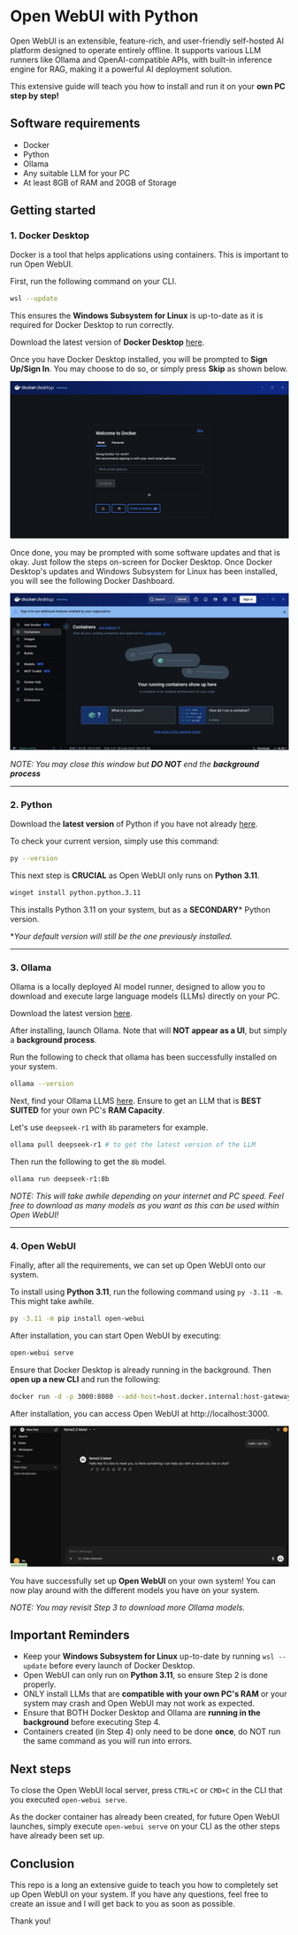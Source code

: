 # Open WebUI with Python

Open WebUI is an extensible, feature-rich, and user-friendly self-hosted AI platform designed to operate entirely offline. It supports various LLM runners like Ollama and OpenAI-compatible APIs, with built-in inference engine for RAG, making it a powerful AI deployment solution.

This extensive guide will teach you how to install and run it on your **own PC step by step!**

## Software requirements
- Docker
- Python
- Ollama
- Any suitable LLM for your PC
- At least 8GB of RAM and 20GB of Storage

## Getting started

### 1. Docker Desktop
Docker is a tool that helps applications using containers. This is important to run Open WebUI.

First, run the following command on your CLI.
```bash
wsl --update
```

This ensures the **Windows Subsystem for Linux** is up-to-date as it is required for Docker Desktop to run correctly.

Download the latest version of **Docker Desktop** [here](https://www.docker.com/products/docker-desktop/).

Once you have Docker Desktop installed, you will be prompted to **Sign Up/Sign In**. You may choose to do so, or simply press **Skip** as shown below.

![Docker UMS Screen](./media/docker/docker-ums.jpg)

Once done, you may be prompted with some software updates and that is okay. Just follow the steps on-screen for Docker Desktop. Once Docker Desktop's updates and Windows Subsystem for Linux has been installed, you will see the following Docker Dashboard.

![Docker Dashboard](./media/docker/docker-dashboard.jpg)

*NOTE: You may close this window but **DO NOT** end the **background process***
<hr/>

### 2. Python

Download the **latest version** of Python if you have not already [here](https://www.python.org/downloads/).

To check your current version, simply use this command:
```bash
py --version
```

This next step is **CRUCIAL** as Open WebUI only runs on **Python 3.11**.

```bash
winget install python.python.3.11
```

This installs Python 3.11 on your system, but as a **SECONDARY*** Python version. 

**Your default version will still be the one previously installed.*


<hr/>

### 3. Ollama

Ollama is a locally deployed AI model runner, designed to allow you to download and execute large language models (LLMs) directly on your PC.

Download the latest version [here](https://ollama.com/download).

After installing, launch Ollama. Note that will **NOT appear as a UI**, but simply a **background process**.

Run the following to check that ollama has been successfully installed on your system.
```bash
ollama --version
```

Next, find your Ollama LLMS [here](https://ollama.com/search). Ensure to get an LLM that is **BEST SUITED** for your own PC's **RAM Capacity**.

Let's use `deepseek-r1` with `8b` parameters for example.

```bash
ollama pull deepseek-r1 # to get the latest version of the LLM
```
Then run the following to get the `8b` model.
```bash
ollama run deepseek-r1:8b
```

*NOTE: This will take awhile depending on your internet and PC speed. Feel free to download as many models as you want as this can be used within Open WebUI!*

<hr/>

### 4. Open WebUI

Finally, after all the requirements, we can set up Open WebUI onto our system.

To install using **Python 3.11**, run the following command using `py -3.11 -m`. This might take awhile.
```bash
py -3.11 -m pip install open-webui
```

After installation, you can start Open WebUI by executing:
```bash
open-webui serve
```

Ensure that Docker Desktop is already running in the background. Then **open up a new CLI** and run the following:
```bash
docker run -d -p 3000:8080 --add-host=host.docker.internal:host-gateway -v open-webui:/app/backend/data --name open-webui --restart always ghcr.io/open-webui/open-webui:main
```

After installation, you can access Open WebUI at http://localhost:3000.

![Open WebUI locally](./media/final.png)

You have successfully set up **Open WebUI** on your own system! You can now play around with the different models you have on your system.

*NOTE: You may revisit Step 3 to download more Ollama models.*


## Important Reminders

- Keep your **Windows Subsystem for Linux** up-to-date by running `wsl --update` before every launch of Docker Desktop.
- Open WebUI can only run on **Python 3.11**, so ensure Step 2 is done properly.
- ONLY install LLMs that are **compatible with your own PC's RAM** or your system may crash and Open WebUI may not work as expected.
- Ensure that BOTH Docker Desktop and Ollama are **running in the background** before executing Step 4.
- Containers created (in Step 4) only need to be done **once**, do NOT run the same command as you will run into errors.

## Next steps

To close the Open WebUI local server, press `CTRL+C` or `CMD+C` in the CLI that you executed `open-webui serve`.

As the docker container has already been created, for future Open WebUI launches, simply execute `open-webui serve` on your CLI as the other steps have already been set up.


## Conclusion

This repo is a long an extensive guide to teach you how to completely set up Open WebUI on your system. If you have any questions, feel free to create an issue and I will get back to you as soon as possible.

Thank you!

